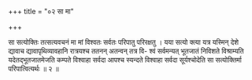 +++
title = "०२ सा मा"

+++

सा सत्योक्तिः तत्सत्यवचनं मा मां विश्वतः सर्वतः परिपातु परिरक्षतु । यया सत्यो क्त्या यत्र यस्मिन् देशे द्यावाच द्यावापृथिव्यावहानि रात्रयश्च ततनन् अतन्वन् तत्र वि- श्वं सर्वमन्यत् भूतजातं निविशते विश्राम्यति यदेतद्भूतजातमेजति कम्पते विश्वाहा सर्वदा आपश्च स्यन्दते विश्वाहा सर्वदा सूर्यश्चोदेति सा सत्योक्तिर्मा परिपात्वित्यर्थः ॥ २ ॥